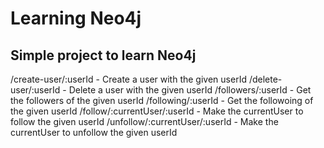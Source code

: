 # Learning Neo4j

## Simple project to learn Neo4j

/create-user/:userId - Create a user with the given userId
/delete-user/:userId - Delete a user with the given userId
/followers/:userId - Get the followers of the given userId
/following/:userId - Get the followoing of the given userId
/follow/:currentUser/:userId - Make the currentUser to follow the given userId
/unfollow/:currentUser/:userId - Make the currentUser to unfollow the given userId
